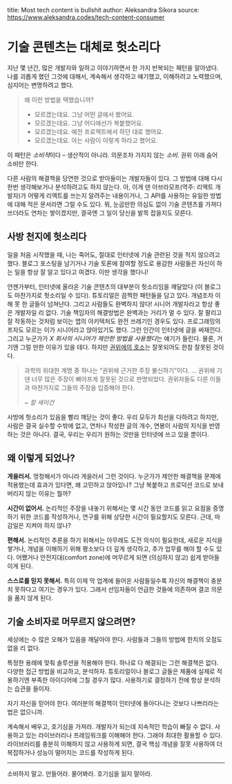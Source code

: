 title: Most tech content is bullshit
author: Aleksandra Sikora
source: https://www.aleksandra.codes/tech-content-consumer

# 기술 콘텐츠는 대체로 헛소리다

지난 몇 년간, 많은 개발자와 일하고 이야기하면서 한 가지 반복되는 패턴을 알아냈다. 나를 괴롭게 했던 그것에 대해서, 계속해서 생각하고 얘기했고, 이해하려고 노력했으며, 심지어는 변명하려고 했다.

> 왜 이런 방법을 택했습니까?
>
>   * 모르겠는데요. 그냥 어떤 글에서 봤어요.
>   * 모르겠는데요. 그냥 어디에선가 복붙했어요.
>   * 모르겠는데요. 예전 프로젝트에서 하던 대로 했어요.
>   * 모르겠는데요. 아는 사람이 이렇게 하라고 했어요.
>

이 패턴은 *소비적*이다 – 생산적이 아니라. 의문조차 가지지 않는 *소비*. 권위 아래 숨어 소비만 한다.

다른 사람의 해결책을 당연한 것으로 받아들이는 개발자들이 있다. 그 방법에 대해 다시 한번 생각해보거나 분석하려고도 하지 않는다. 아, 이게 댄 아브라모프(역주: 리액트 개발자)가 어떻게 리액트를 쓰는지 알려주는 내용이거나, 그 API를 사용하는 유일한 방법에 대해 적은 문서라면 그럴 수도 있다. 뭐, 눈곱만한 의심도 없이 기술 콘텐츠를 가져다 쓰더라도 연차는 쌓이겠지만, 결국엔 그 일이 당신을 발목 잡을지도 모른다.

## 사방 천지에 헛소리다

일을 처음 시작했을 때, 나는 죽어도, 절대로 인터넷에 기술 관련된 것을 적지 않으려고 했다. 블로그 포스팅을 남기거나 기술 토론에 참여할 정도로 용감한 사람들은 자신이 하는 일을 항상 잘 알고 있다고 여겼다. 이딴 생각을 했다니!

언젠가부터, 인터넷에 올라온 기술 콘텐츠의 대부분이 헛소리임을 깨달았다 (이 블로그도 마찬가지로 헛소리일 수 있다). 튜토리얼은 끔찍한 패턴들을 담고 있다. 개념조차 이해 못 한 글들이 넘쳐난다. 그리고 사람들도 완벽하지 않다! 시니어 개발자라고 항상 좋은 개발자일 리 없다. 기술 책임자의 해결방법은 완벽과는 거리가 멀 수 있다. 잘 팔리고 잘 작동하는 것처럼 보이는 앱의 아키텍처도 완전 쓰레기인 경우도 있다. 프로그래밍의 프자도 모르는 이가 시니어라고 앉아있기도 했다. 그런 인간이 인터넷에 글을 써재낀다. 그리고 누군가가 *X 회사의 시니어가 제안한 방법을 사용했다*는 얘기가 들린다. 물론, 거기엔 그럴 만한 이유가 있을 테다. 하지만 [권위에의 호소](https://ko.wikipedia.org/wiki/%EA%B6%8C%EC%9C%84%EC%97%90_%ED%98%B8%EC%86%8C%ED%95%98%EB%8A%94_%EB%85%BC%EC%A6%9D)는 잘못되어도 한참 잘못된 것이다.

> 과학의 위대한 계명 중 하나는 “권위에 근거한 주장 불신하기”이다. … 권위에 기댄 너무 많은 주장이 뼈아프게 잘못된 것으로 판명되었다. 권위자들도 다른 이들과 마찬가지로 그들의 주장을 입증해야 한다.
>
> _~ 칼 세이건_

사방에 헛소리가 있음을 빨리 깨닫는 것이 좋다. 우리 모두가 최선을 다하려고 하지만, 사람은 결국 실수할 수밖에 없고, 연차나 작성한 글의 개수, 연봉이 사람의 지식을 반영하는 것은 아니다. 결국, 우리는 우리가 원하는 것만을 인터넷에 쓰고 있을 뿐이다.

## 왜 이렇게 되었나?

**게을러서.** 멍청해서가 아니라 게을러서 그런 것이다. 누군가가 제안한 해결책을 문제에 적용했는데 효과가 있다면, 왜 고민하고 앉아있나? 그냥 복붙하고 프로덕션 코드로 보내버리지 않는 이유는 뭘까?

**시간이 없어서.** 논리적인 주장을 내놓기 위해서는 몇 시간 동안 코드를 읽고 요점을 증명하기 위한 코드를 작성하거나, 연구를 위해 상당한 시간이 필요할지도 모른다. 근데, 마감일은 지켜야 하지 않나?

**편해서.** 논리적인 추론을 하기 위해서는 아무래도 도전 의식이 필요한데, 새로운 지식을 쌓거나, 개념을 이해하기 위해 평소보다 더 깊게 생각하고, 추가 업무를 해야 할 수도 있다. 어쨌거나 안전지대(comfort zone)에 머무르게 되면 (의심하지 않고) 쉽게 받아들이게 된다.

**스스로를 믿지 못해서.** 특히 이제 막 업계에 들어온 사람들일수록 자신의 해결책이 충분치 못하다고 여기는 경우가 있다. 그래서 선임자들이 언급한 것들에 의존하며 결코 의문을 품지 않게 된다.

## 기술 소비자로 머무르지 않으려면?

세상에는 수 많은 오해가 있음을 깨달아야 한다. 사람들과 그들의 방법에 한치의 오점도 없을 리 없다.

특정한 용례에 맞춰 솔루션을 적용해야 한다. 하나로 다 해결되는 그런 해결책은 없다. 다양한 접근 방법을 비교하고, 분석하자. 튜토리얼이나 블로그 글들은 제품에 실제로 적용하기엔 부족한 아이디어에 그칠 경우가 많다. 사용하기로 결정하기 전에 항상 분석하는 습관을 들이자.

자기 자신을 믿어야 한다. 여러분의 해결책이 인터넷에 돌아다니는 것보다 나쁘리라는 법은 없으니까.

계속해서 배우고, 호기심을 가져라. 개발자가 되는데 지속적인 학습이 빠질 수 없다. 사용하고 있는 라이브러리나 프레임워크를 이해해야 한다. 그래야 최대한 활용할 수 있다. 라이브러리를 충분히 이해하지 않고 사용하게 되면, 결국 핵심 개념을 잘못 사용하여 더 복잡하거나 성능이 떨어지는 코드를 작성하게 된다.

* * *

소비하지 말고. 만들어라. 물어봐라. 호기심을 잃지 말아라.
